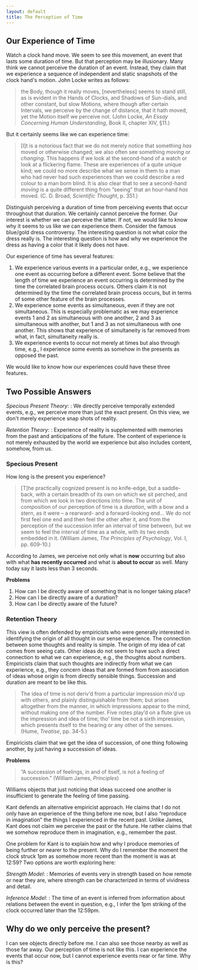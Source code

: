 ```yaml
---
layout: default
title: The Perception of Time
---
```


## Our Experience of Time


Watch a clock hand move. We seem to see this movement, an event that lasts some duration of time. But that perception may be illusionary. Many think we cannot perceive the duration of an event. Instead, they claim that we experience a sequence of independent and static snapshots of the clock hand's motion. John Locke writes as follows:

> the Body, though it really moves, [nevertheless] seems to stand still, as is evident in the Hands of Clocks, and Shadows of Sun-dials, and other constant, but slow Motions, where though after certain Intervals, we perceive by the change of distance, that it hath moved, yet the Motion itself we perceive not. (John Locke, *An Essay Concerning Human Understanding*, Book II, chapter XIV, §11.)

But it certainly seems like we can experience time:

> [I]t is a notorious fact that we do not merely notice that something *has* moved or otherwise changed; we also often see something *moving* or *changing*. This happens if we look at the second-hand of a watch or look at a flickering flame. These are experiences of a quite unique kind; we could no more describe what we sense in them to a man who had never had such experiences than we could describe a red colour to a man born blind. It is also clear that to see a second-hand *moving* is a quite different thing from “seeing” that an hour-hand *has* moved. (C. D. Broad, *Scientific Thought*, p. 351.)

Distinguish perceiving a duration of time from perceiving events that occur throughout that duration. We certainly cannot perceive the former. Our interest is whether we can perceive the latter. If not, we would like to know why it seems to us like we can experience them. Consider the famous blue/gold dress controversy. The interesting question is not what color the dress really is. The interesting question is how and why we experience the dress as having a color that it likely does not have.


Our experience of time has several features:
1. We experience various events in a particular order, e.g., we experience one event as occurring before a different event. Some believe that the length of time we experience an event occurring is determined by the time the correlated brain process occurs. Others claim it is not determined by the time the correlated brain process occurs, but in terms of some other feature of the brain processes.
2. We experience some events as simultaneous, even if they are not simultaneous. This is especially problematic as we may experience events 1 and 2 as simultaneous with one another, 2 and 3 as simultaneous with another, but 1 and 3 as not simultaneous with one another. This shows that experience of simultaneity is far removed from what, in fact, simultaneity really is.
3. We experience events to occur not merely at times but also through time, e.g., I experience some events as somehow in the presents as opposed the past.

We would like to know how our experiences could have these three features.

## Two Possible Answers

*Specious Present Theory*:
: We directly perceive temporally extended events, e.g., we perceive more than just the exact present. On this view, we don't merely experience snap shots of reality.

*Retention Theory*:
: Experience of reality is supplemented with memories from the past and anticipations of the future. The content of experience is not merely exhausted by the world we experience but also includes content, somehow, from us.

### Specious Present

How long is the present you experience?

> [T]he practically cognized present is no knife-edge, but a saddle-back, with a certain breadth of its own on which we sit perched, and from which we look in two directions into time. The unit of composition of our perception of time is a *duration*, with a bow and a stern, as it were – a rearward- and a forward-looking end... We do not first feel one end and then feel the other after it, and from the perception of the succession infer an interval of time between, but we seem to feel the interval of time as a whole, with its two ends embedded in it. (William James, *The Principles of Psychology*, Vol. I, pp. 609-10.)

According to James, we perceive not only what is **now** occurring but also with what **has recently occurred** and what is **about to occur** as well. Many today say it lasts less than 3 seconds.

**Problems**
1. How can I be directly aware of something that is no longer taking place?
2. How can I be directly aware of a duration?
3. How can I be directly aware of the future?

### Retention Theory
This view is often defended by empiricists who were generally interested in identifying the origin of all thought in our sense experience. The connection between some thoughts and reality is simple. The origin of my idea of cat comes from seeing cats. Other ideas do not seem to have such a direct connection to what we can experience, e.g., the thoughts about numbers. Empiricists claim that such thoughts are indirectly from what we can experience, e.g., they concern ideas that are formed from from association of ideas whose origin is from directly sensible things.  Succession and duration are meant to be like this.

> The idea of time is not deriv’d from a particular impression mix’d up with others, and plainly distinguishable from them; but arises altogether from the manner, in which impressions appear to the mind, without making one of the number. Five notes play’d on a flute give us the impression and idea of time; tho’ time be not a sixth impression, which presents itself to the hearing or any other of the senses. (Hume, *Treatise*, pp. 34-5.)

Empiricists claim that we get the idea of succession, of one thing following another, by just having a succession of ideas.

**Problems**

> “A succession of feelings, in and of itself, is not a feeling of succession.” (William James, *Principles*)

Williams objects that just noticing that ideas succeed one another is insufficient to generate the feeling of time passing.

Kant defends an alternative empiricist approach. He claims that I do not only have an experience of the thing before me now, but I also “reproduce in imagination” the things I experienced in the recent past. Unlike James, Kant does not claim we perceive the past or the future. He rather claims that we somehow reproduce them in imagination, e.g., remember the past.

One problem for Kant is to explain how and why I produce memories of being further or nearer to the present. Why do I remember the moment the clock struck 1pm as somehow more recent than the moment is was at 12:59? Two options are worth exploring here:


*Strength Model*:
: Memories of events very in strength based on how remote or near they are, where strength can be characterized in terms of vividness and detail.


*Inference Model*:
: The time of an event is inferred from information about relations between the event in question, e.g., I infer the 1pm striking of the clock occurred later than the 12:59pm.


## Why do we only perceive the present? ##

I can see objects directly before me. I can also see those nearby as well as those far away. Our perception of time is not like this. I can experience the events that occur now, but I cannot experience events near or far time. Why is this?
